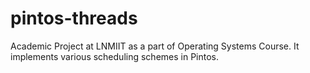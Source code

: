 # pintos-threads
Academic Project at LNMIIT as a part of Operating Systems Course. It implements various scheduling schemes in Pintos.
